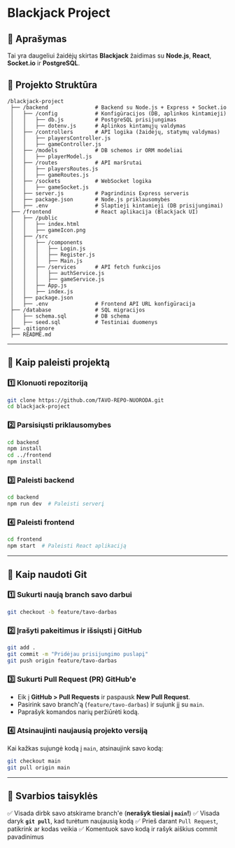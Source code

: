 # Blackjack Project

## 📌 Aprašymas
Tai yra daugeliui žaidėjų skirtas **Blackjack** žaidimas su **Node.js**, **React**, **Socket.io** ir **PostgreSQL**. 

## 📂 Projekto Struktūra
```
/blackjack-project
 ├── /backend               # Backend su Node.js + Express + Socket.io
 │   ├── /config            # Konfigūracijos (DB, aplinkos kintamieji)
 │   │   ├── db.js          # PostgreSQL prisijungimas
 │   │   ├── dotenv.js      # Aplinkos kintamųjų valdymas
 │   ├── /controllers       # API logika (žaidėjų, statymų valdymas)
 │   │   ├── playersController.js
 │   │   ├── gameController.js
 │   ├── /models            # DB schemos ir ORM modeliai
 │   │   ├── playerModel.js
 │   ├── /routes            # API maršrutai
 │   │   ├── playersRoutes.js
 │   │   ├── gameRoutes.js
 │   ├── /sockets           # WebSocket logika
 │   │   ├── gameSocket.js
 │   ├── server.js          # Pagrindinis Express serveris
 │   ├── package.json       # Node.js priklausomybės
 │   ├── .env               # Slaptieji kintamieji (DB prisijungimai)
 ├── /frontend              # React aplikacija (Blackjack UI)
 │   ├── /public
 │   │   ├── index.html
 │   │   ├── gameIcon.png
 │   ├── /src
 │   │   ├── /components
 │   │   │   ├── Login.js
 │   │   │   ├── Register.js
 │   │   │   ├── Main.js
 │   │   ├── /services      # API fetch funkcijos
 │   │   │   ├── authService.js
 │   │   │   ├── gameService.js
 │   │   ├── App.js
 │   │   ├── index.js
 │   ├── package.json
 │   ├── .env               # Frontend API URL konfigūracija
 ├── /database              # SQL migracijos
 │   ├── schema.sql         # DB schema
 │   ├── seed.sql           # Testiniai duomenys
 ├── .gitignore
 ├── README.md
```

---

## 🚀 Kaip paleisti projektą
### 1️⃣ Klonuoti repozitoriją
```bash
git clone https://github.com/TAVO-REPO-NUORODA.git
cd blackjack-project
```

### 2️⃣ Parsisiųsti priklausomybes
```bash
cd backend
npm install
cd ../frontend
npm install
```

### 3️⃣ Paleisti **backend**
```bash
cd backend
npm run dev  # Paleisti serverį
```

### 4️⃣ Paleisti **frontend**
```bash
cd frontend
npm start  # Paleisti React aplikaciją
```

---

## 🔀 Kaip naudoti Git

### 1️⃣ Sukurti naują branch savo darbui
```bash
git checkout -b feature/tavo-darbas
```

### 2️⃣ Įrašyti pakeitimus ir išsiųsti į GitHub
```bash
git add .
git commit -m "Pridėjau prisijungimo puslapį"
git push origin feature/tavo-darbas
```

### 3️⃣ Sukurti Pull Request (PR) GitHub'e
- Eik į **GitHub > Pull Requests** ir paspausk **New Pull Request**.
- Pasirink savo branch'ą (`feature/tavo-darbas`) ir sujunk jį su `main`.
- Paprašyk komandos narių peržiūrėti kodą.

### 4️⃣ Atsinaujinti naujausią projekto versiją
Kai kažkas sujungė kodą į `main`, atsinaujink savo kodą:
```bash
git checkout main
git pull origin main
```

---

## 📌 Svarbios taisyklės
✅ Visada dirbk savo atskirame branch'e (**nerašyk tiesiai į `main`!**)
✅ Visada daryk **`git pull`**, kad turėtum naujausią kodą
✅ Prieš darant `Pull Request`, patikrink ar kodas veikia
✅ Komentuok savo kodą ir rašyk aiškius commit pavadinimus

